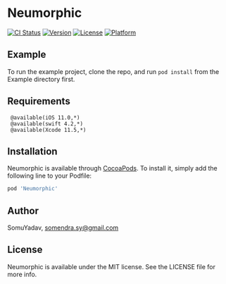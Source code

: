 # Neumorphic

[![CI Status](https://img.shields.io/travis/SomuYadav/Neumorphic.svg?style=flat)](https://travis-ci.org/SomuYadav/Neumorphic)
[![Version](https://img.shields.io/cocoapods/v/Neumorphic.svg?style=flat)](https://cocoapods.org/pods/Neumorphic)
[![License](https://img.shields.io/cocoapods/l/Neumorphic.svg?style=flat)](https://cocoapods.org/pods/Neumorphic)
[![Platform](https://img.shields.io/cocoapods/p/Neumorphic.svg?style=flat)](https://cocoapods.org/pods/Neumorphic)

## Example

To run the example project, clone the repo, and run `pod install` from the Example directory first.

## Requirements
     @available(iOS 11.0,*)
     @available(swift 4.2,*)
     @available(Xcode 11.5,*)

## Installation

Neumorphic is available through [CocoaPods](https://cocoapods.org). To install
it, simply add the following line to your Podfile:

```ruby
pod 'Neumorphic'
```

## Author

SomuYadav, somendra.sy@gmail.com

## License

Neumorphic is available under the MIT license. See the LICENSE file for more info.

